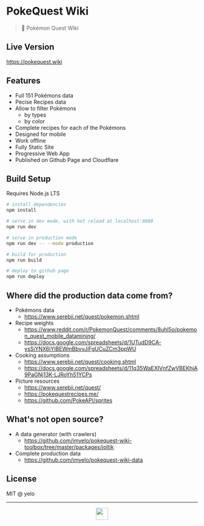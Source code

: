 # PokeQuest Wiki
> :closed_book: Pokémon Quest Wiki

## Live Version
https://pokequest.wiki

## Features
- Full 151 Pokémons data
- Pecise Recipes data
- Allow to filter Pokémons
  - by types
  - by color
- Complete recipes for each of the Pokémons
- Designed for mobile
- Work offline
- Fully Static Site
- Progressive Web App
- Published on Github Page and Cloudflare

## Build Setup
Requires Node.js LTS

```bash
# install dependencies
npm install

# serve in dev mode, with hot reload at localhost:8080
npm run dev

# serve in production mode
npm run dev -- --mode production

# build for production
npm run build

# deploy to github page
npm run deploy
```

## Where did the production data come from?
- Pokémons data
  - https://www.serebii.net/quest/pokemon.shtml
- Recipe weights
  - https://www.reddit.com/r/PokemonQuest/comments/8uhl5o/pokemon_quest_mobile_datamining/
  - https://docs.google.com/spreadsheets/d/1UTudD9CA-ysSiYNX6iYIBEWmBbvvJiFgUCuZCm3ppWU
- Cooking assumptions
  - https://www.serebii.net/quest/cooking.shtml
  - https://docs.google.com/spreadsheets/d/11q35WaEXIVnfZwVBEKhjA9PaGNj13K-LJRoYh51YCPs
- Picture resources
  - https://www.serebii.net/quest/
  - https://pokequestrecipes.me/
  - https://github.com/PokeAPI/sprites

## What's not open source?
- A data generator (with crawlers)
  - https://github.com/imyelo/pokequest-wiki-toolbox/tree/master/packages/joltik
- Complete production data
  - https://github.com/imyelo/pokequest-wiki-data

## License
MIT @ yelo

----

<p align="center"><img width="32" src="https://www.pokequest.wiki/favicon.png" /></p>
